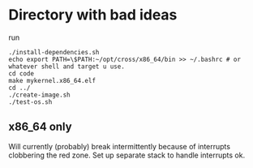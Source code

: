 # Directory with bad ideas

run 
```
./install-dependencies.sh
echo export PATH=\$PATH:~/opt/cross/x86_64/bin >> ~/.bashrc # or whatever shell and target u use.  
cd code
make mykernel.x86_64.elf
cd ../
./create-image.sh
./test-os.sh
```

## x86_64 only
Will currently (probably) break intermittently because of interrupts clobbering the red zone. Set up separate stack to handle interrupts ok.

